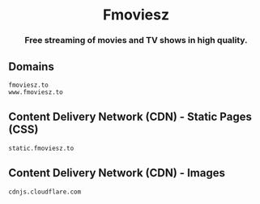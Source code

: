 <h1 align="center">Fmoviesz</h1>
<h3 align="center">Free streaming of movies and TV shows in high quality.</h3>

## Domains

```
fmoviesz.to
www.fmoviesz.to
```

## Content Delivery Network (CDN) - Static Pages (CSS)

```
static.fmoviesz.to
```

## Content Delivery Network (CDN) - Images

```
cdnjs.cloudflare.com
```
